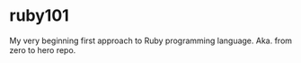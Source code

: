 # ruby101
My very beginning first approach to Ruby programming language. Aka. from zero to hero repo.
